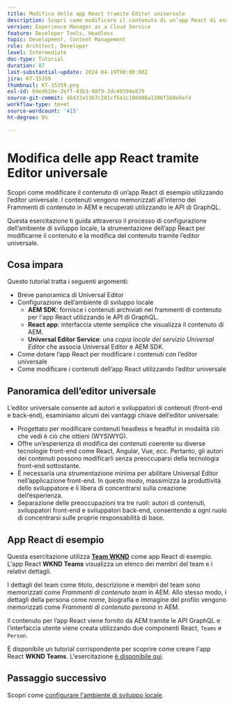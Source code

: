 ```yaml
---
title: Modifica delle app React tramite Editor universale
description: Scopri come modificare il contenuto di un’app React di esempio utilizzando l’editor universale.
version: Experience Manager as a Cloud Service
feature: Developer Tools, Headless
topic: Development, Content Management
role: Architect, Developer
level: Intermediate
doc-type: Tutorial
duration: 87
last-substantial-update: 2024-04-19T00:00:00Z
jira: KT-15359
thumbnail: KT-15359.png
exl-id: 69ed610e-2eff-43b3-98f9-3dc40594e879
source-git-commit: 48433a5367c281cf5a1c106b08a1306f1b0e8ef4
workflow-type: tm+mt
source-wordcount: '415'
ht-degree: 0%

---
```


# Modifica delle app React tramite Editor universale

Scopri come modificare il contenuto di un’app React di esempio utilizzando l’editor universale. I contenuti vengono memorizzati all’interno dei Frammenti di contenuto in AEM e recuperati utilizzando le API di GraphQL.

Questa esercitazione ti guida attraverso il processo di configurazione dell’ambiente di sviluppo locale, la strumentazione dell’app React per modificarne il contenuto e la modifica del contenuto tramite l’editor universale.

## Cosa impara

Questo tutorial tratta i seguenti argomenti:

- Breve panoramica di Universal Editor
- Configurazione dell’ambiente di sviluppo locale
   - **AEM SDK**: fornisce i contenuti archiviati nei frammenti di contenuto per l&#39;app React utilizzando le API di GraphQL.
   - **React app**: interfaccia utente semplice che visualizza il contenuto di AEM.
   - **Universal Editor Service**: una _copia locale del servizio Universal Editor_ che associa Universal Editor e AEM SDK.
- Come dotare l’app React per modificare i contenuti con l’editor universale
- Come modificare i contenuti dell’app React utilizzando l’editor universale


## Panoramica dell’editor universale

L’editor universale consente ad autori e sviluppatori di contenuti (front-end e back-end), esaminiamo alcuni dei vantaggi chiave dell’editor universale:

- Progettato per modificare contenuti headless e headful in modalità ciò che vedi è ciò che ottieni (WYSIWYG).
- Offre un’esperienza di modifica dei contenuti coerente su diverse tecnologie front-end come React, Angular, Vue, ecc. Pertanto, gli autori dei contenuti possono modificarli senza preoccuparsi della tecnologia front-end sottostante.
- È necessaria una strumentazione minima per abilitare Universal Editor nell’applicazione front-end. In questo modo, massimizza la produttività dello sviluppatore e li libera di concentrarsi sulla creazione dell’esperienza.
- Separazione delle preoccupazioni tra tre ruoli: autori di contenuti, sviluppatori front-end e sviluppatori back-end, consentendo a ogni ruolo di concentrarsi sulle proprie responsabilità di base.


## App React di esempio

Questa esercitazione utilizza [**Team WKND**](https://github.com/adobe/aem-guides-wknd-graphql/tree/main/basic-tutorial#react-app---basic-tutorial---teampersons) come app React di esempio. L&#39;app React **WKND Teams** visualizza un elenco dei membri del team e i relativi dettagli.

I dettagli del team come titolo, descrizione e membri del team sono memorizzati come _Frammenti di contenuto team_ in AEM. Allo stesso modo, i dettagli della persona come nome, biografia e immagine del profilo vengono memorizzati come _Frammenti di contenuto persona_ in AEM.

Il contenuto per l’app React viene fornito da AEM tramite le API GraphQL e l’interfaccia utente viene creata utilizzando due componenti React, `Teams` e `Person`.

È disponibile un tutorial corrispondente per scoprire come creare l&#39;app React **WKND Teams**. L&#39;esercitazione [è disponibile qui](https://experienceleague.adobe.com/en/docs/experience-manager-learn/getting-started-with-aem-headless/graphql/multi-step/overview).

## Passaggio successivo

Scopri come [configurare l&#39;ambiente di sviluppo locale](./local-development-setup.md).
